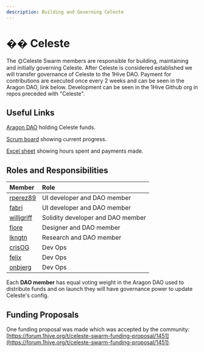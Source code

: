 ```yaml
---
description: Building and Governing Celeste
---
```


# �� Celeste

The 🌞Celeste Swarm members are responsible for building, maintaining and initially governing Celeste. After Celeste is considered established we will transfer governance of Celeste to the 1Hive DAO. Payment for contributions are executed once every 2 weeks and can be seen in the Aragon DAO, link below. Development can be seen in the 1Hive Github org in repos preceded with "Celeste".

## Useful Links

[Aragon DAO](https://aragon.1hive.org/#/celeste) holding Celeste funds.  
  
[Scrum board](https://app.zenhub.com/workspaces/celeste-5f7f3362db531f00238c09ef/board) showing current progress.

[Excel sheet](https://docs.google.com/spreadsheets/d/1h2uippeueDD_lg5XTE70l3mCUU9lgxHyxie8OsAbbFg/edit#gid=0) showing hours spent and payments made.

## Roles and Responsibilities

| Member | Role |
| :--- | :--- |
| [rperez89](https://github.com/rperez89) | UI developer and DAO member |
| [fabri](https://github.com/fabriziovigevani) | UI developer and DAO member |
| [willjgriff](https://github.com/willjgriff) | Solidity developer and DAO member |
| [fiore](https://forum.1hive.org/u/fioreb/summary) | Designer and DAO member |
| [lkngtn](https://github.com/lkngtn) | Research and DAO member |
| [crisOG](https://github.com/crisog) | Dev Ops |
| [felix](https://github.com/felixbbertrand) | Dev Ops |
| [onbjerg](https://github.com/onbjerg) | Dev Ops |

Each **DAO member** has equal voting weight in the Aragon DAO used to distribute funds and on launch they will have governance power to update Celeste's config. 

## Funding Proposals

One funding proposal was made which was accepted by the community: [https://forum.1hive.org/t/celeste-swarm-funding-proposal/1451](https://forum.1hive.org/t/celeste-swarm-funding-proposal/1451).

